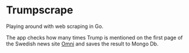 # Trumpscrape

Playing around with web scraping in Go.

The app checks how many times Trump is mentioned on the first page of the Swedish news site [Omni](http://omni.se) and saves the result to Mongo Db.